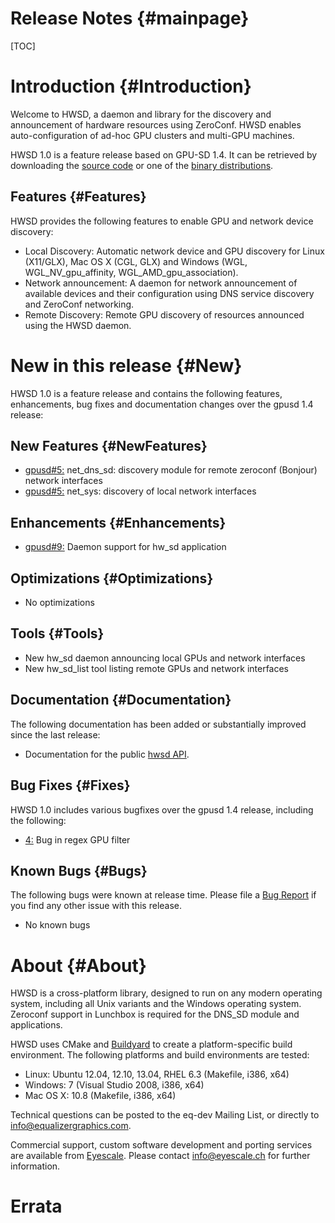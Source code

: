 Release Notes {#mainpage}
============

[TOC]

# Introduction {#Introduction}

Welcome to HWSD, a daemon and library for the discovery and announcement
of hardware resources using ZeroConf. HWSD enables auto-configuration of
ad-hoc GPU clusters and multi-GPU machines.

HWSD 1.0 is a feature release based on GPU-SD 1.4. It can be retrieved by
downloading the
[source code](http://www.equalizergraphics.com/gpu-sd/downloads/hwsd-1.0.0.tar.gz)
or one of the
[binary distributions](http://www.equalizergraphics.com/gpu-sd/downloads.html).

## Features {#Features}

HWSD provides the following features to enable GPU and network device discovery:

* Local Discovery: Automatic network device and GPU discovery for Linux
  (X11/GLX), Mac OS X (CGL, GLX) and Windows (WGL, WGL_NV_gpu_affinity,
  WGL_AMD_gpu_association).
* Network announcement: A daemon for network announcement of available
  devices and their configuration using DNS service discovery and ZeroConf
  networking.
* Remote Discovery: Remote GPU discovery of resources announced using
  the HWSD daemon.

# New in this release {#New}

HWSD 1.0 is a feature release and contains the following features,
enhancements, bug fixes and documentation changes over the gpusd 1.4 release:

## New Features {#NewFeatures}

* [gpusd#5:](https://github.com/Eyescale/gpusd/issues/5) net_dns_sd:
  discovery module for remote zeroconf (Bonjour) network interfaces
* [gpusd#5:](https://github.com/Eyescale/gpusd/issues/5) net_sys:
  discovery of local network interfaces

## Enhancements {#Enhancements}

* [gpusd#9:](https://github.com/Eyescale/gpusd/issues/9) Daemon support
  for hw_sd application

## Optimizations {#Optimizations}

* No optimizations

## Tools {#Tools}

* New hw_sd daemon announcing local GPUs and network interfaces
* New hw_sd_list tool listing remote GPUs and network interfaces

## Documentation {#Documentation}

The following documentation has been added or substantially improved
since the last release:

* Documentation for the public
  [hwsd API](http://eyescale.github.io/hwsd-1.0/index.html).

## Bug Fixes {#Fixes}

HWSD 1.0 includes various bugfixes over the gpusd 1.4 release,
including the following:

* [4:](https://github.com/Eyescale/hwsd/issues/4) Bug in regex GPU filter

## Known Bugs {#Bugs}

The following bugs were known at release time. Please file a [Bug Report](https://github.com/Eyescale/Collage/issues) if you find any other issue with this release.

* No known bugs

# About {#About}

HWSD is a cross-platform library, designed to run on any modern
operating system, including all Unix variants and the Windows operating
system.  Zeroconf support in Lunchbox is required for the DNS_SD module
and applications.

HWSD uses CMake and [Buildyard](https://github.com/Eyescale/Buildyard)
to create a platform-specific build environment. The following platforms
and build environments are tested:

* Linux: Ubuntu 12.04, 12.10, 13.04, RHEL 6.3 (Makefile, i386, x64)
* Windows: 7 (Visual Studio 2008, i386, x64)
* Mac OS X: 10.8 (Makefile, i386, x64)

Technical questions can be posted to the eq-dev Mailing List, or
directly to info@equalizergraphics.com.

Commercial support, custom software development and porting services are
available from [Eyescale](http://www.eyescale.ch). Please contact
[info@eyescale.ch](mailto:info@eyescale.ch?subject=Collage%20support)
for further information.

# Errata
